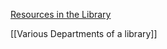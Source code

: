[Resources in the Library](GNS%20103/Resources%20in%20the%20Library.md)

[[Various Departments of a library]]

